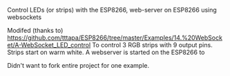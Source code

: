Control LEDs (or strips) with the ESP8266, web-server on ESP8266 using websockets

Modifed (thanks to)
https://github.com/tttapa/ESP8266/tree/master/Examples/14.%20WebSocket/A-WebSocket_LED_control
To control 3 RGB strips with 9 output pins.
Strips start on warm white.
A webserver is started on the ESP8266 to

Didn't want to fork entire project for one example.
